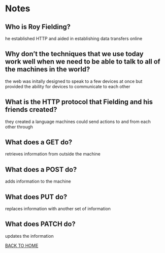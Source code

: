 # Notes

## Who is Roy Fielding?

he established HTTP and aided in establishing data transfers online

## Why don’t the techniques that we use today work well when we need to be able to talk to all of the machines in the world?

the web was initally designed to speak to a few devices at once but provided the ability for devices to communicate to each other

## What is the HTTP protocol that Fielding and his friends created?

they created a language machines could send actions to and from each other through

## What does a GET do?

retrieves information from outside the machine

## What does a POST do?

adds information to the machine

## What does PUT do?

replaces information with another set of information

## What does PATCH do?

updates the information

[BACK TO HOME](https://folksmash.github.io/reading-notes/)